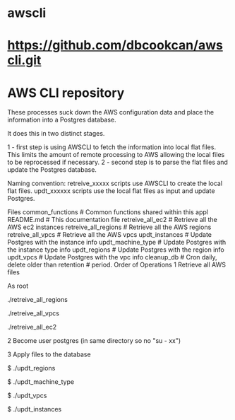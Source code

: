 # awscli
#
# https://github.com/dbcookcan/awscli.git
# AWS CLI repository

These processes suck down the AWS configuration data and place the information into a Postgres database.

It does this in two distinct stages.

  1 - first step is using AWSCLI to fetch the information into local flat files. This limits the amount of remote processing to AWS allowing the local files to be reprocessed if necessary.
  2 - second step is to parse the flat files and update the Postgres database.
  
Naming convention:
retreive_xxxxx scripts use AWSCLI to create the local flat files.
updt_xxxxxx scripts use the local flat files as input and update Postgres.

Files
common_functions                 # Common functions shared within this appl
README.md                        # This documentation file
retreive_all_ec2                 # Retrieve all the AWS ec2 instances
retreive_all_regions             # Retrieve all the AWS regions
retreive_all_vpcs                # Retrieve all the AWS vpcs
updt_instances                   # Update Postgres with the instance info
updt_machine_type                # Update Postgres with the instance type info
updt_regions                     # Update Postgres with the region info
updt_vpcs                        # Update Postgres with the vpc info
cleanup_db			 # Cron daily, delete older than retention
				 # period.
Order of Operations
1 Retrieve all AWS files

  As root
  
  ./retreive_all_regions
  
  ./retreive_all_vpcs
  
  ./retreive_all_ec2

2 Become user postgres (in same directory so no "su - xx")

3 Apply files to the database

  $ ./updt_regions
  
  $ ./updt_machine_type
  
  $ ./updt_vpcs
  
  $ ./updt_instances

